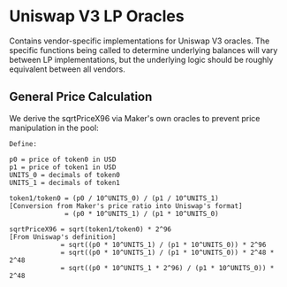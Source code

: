 # Uniswap V3 LP Oracles

Contains vendor-specific implementations for Uniswap V3 oracles. The specific functions being called to determine underlying balances will vary between LP implementations, but the underlying logic should be roughly equivalent between all vendors.

## General Price Calculation

We derive the sqrtPriceX96 via Maker's own oracles to prevent price manipulation in the pool:

```
Define:

p0 = price of token0 in USD
p1 = price of token1 in USD
UNITS_0 = decimals of token0
UNITS_1 = decimals of token1

token1/token0 = (p0 / 10^UNITS_0) / (p1 / 10^UNITS_1)               [Conversion from Maker's price ratio into Uniswap's format]
              = (p0 * 10^UNITS_1) / (p1 * 10^UNITS_0)

sqrtPriceX96 = sqrt(token1/token0) * 2^96                           [From Uniswap's definition]
             = sqrt((p0 * 10^UNITS_1) / (p1 * 10^UNITS_0)) * 2^96
             = sqrt((p0 * 10^UNITS_1) / (p1 * 10^UNITS_0)) * 2^48 * 2^48
             = sqrt((p0 * 10^UNITS_1 * 2^96) / (p1 * 10^UNITS_0)) * 2^48
```
